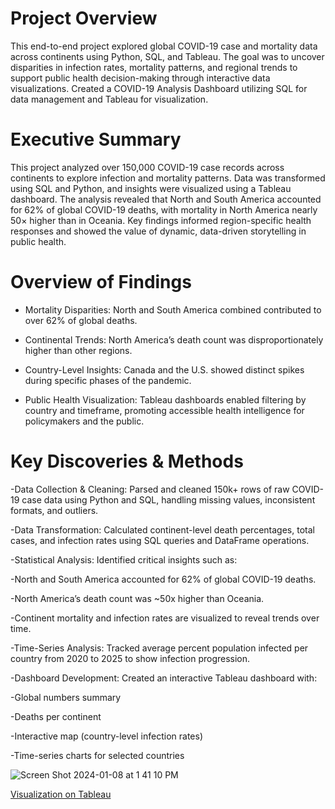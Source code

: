 # Project Overview
This end-to-end project explored global COVID-19 case and mortality data across continents using Python, SQL, and Tableau. The goal was to uncover disparities in infection rates, mortality patterns, and regional trends to support public health decision-making through interactive data visualizations.
Created a COVID-19 Analysis Dashboard utilizing SQL for data management and Tableau for visualization.

# Executive Summary
This project analyzed over 150,000 COVID-19 case records across continents to explore infection and mortality patterns. Data was transformed using SQL and Python, and insights were visualized using a Tableau dashboard. The analysis revealed that North and South America accounted for 62% of global COVID-19 deaths, with mortality in North America nearly 50× higher than in Oceania. Key findings informed region-specific health responses and showed the value of dynamic, data-driven storytelling in public health.

# Overview of Findings
- Mortality Disparities: North and South America combined contributed to over 62% of global deaths.

- Continental Trends: North America’s death count was disproportionately higher than other regions.

- Country-Level Insights: Canada and the U.S. showed distinct spikes during specific phases of the pandemic.

- Public Health Visualization: Tableau dashboards enabled filtering by country and timeframe, promoting accessible health intelligence for policymakers and the public.

# Key Discoveries & Methods
-Data Collection & Cleaning: Parsed and cleaned 150k+ rows of raw COVID-19 case data using Python and SQL, handling missing values, inconsistent formats, and outliers.

-Data Transformation: Calculated continent-level death percentages, total cases, and infection rates using SQL queries and DataFrame operations.

-Statistical Analysis: Identified critical insights such as:

  -North and South America accounted for 62% of global COVID-19 deaths.

  -North America’s death count was ~50x higher than Oceania.

  -Continent mortality and infection rates are visualized to reveal trends over time.

-Time-Series Analysis: Tracked average percent population infected per country from 2020 to 2025 to show infection progression.

-Dashboard Development: Created an interactive Tableau dashboard with:

  -Global numbers summary

  -Deaths per continent

  -Interactive map (country-level infection rates)

  -Time-series charts for selected countries


![Screen Shot 2024-01-08 at 1 41 10 PM](https://github.com/anikareaza/Covid_19_Dashboard/assets/101680746/a4ceadbb-d02f-45b9-ae08-de8844b601cc)

[Visualization on Tableau](https://public.tableau.com/app/profile/anika.reza/viz/CovidDataAnalysis_16927800428170/Dashboard5)
